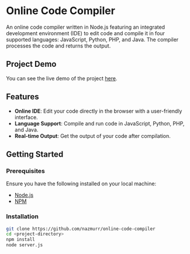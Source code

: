 # Online Code Compiler

An online code compiler written in Node.js featuring an integrated development environment (IDE) to edit code and compile it in four supported languages: JavaScript, Python, PHP, and Java. The compiler processes the code and returns the output.

## Project Demo

You can see the live demo of the project [here](https://online-code-compiler-ywog.onrender.com/).

## Features

- **Online IDE**: Edit your code directly in the browser with a user-friendly interface.
- **Language Support**: Compile and run code in JavaScript, Python, PHP, and Java.
- **Real-time Output**: Get the output of your code after compilation.

## Getting Started

### Prerequisites

Ensure you have the following installed on your local machine:

- [Node.js](https://nodejs.org/)
- [NPM](https://www.npmjs.com/)

### Installation

   ```sh
   git clone https://github.com/nazmurr/online-code-compiler
   cd <project-directory>
   npm install
   node server.js